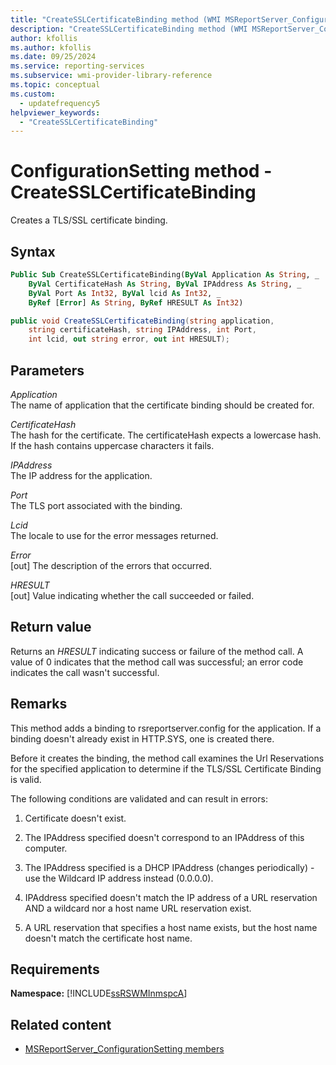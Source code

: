 ```yaml
---
title: "CreateSSLCertificateBinding method (WMI MSReportServer_ConfigurationSetting)"
description: "CreateSSLCertificateBinding method (WMI MSReportServer_ConfigurationSetting)"
author: kfollis
ms.author: kfollis
ms.date: 09/25/2024
ms.service: reporting-services
ms.subservice: wmi-provider-library-reference
ms.topic: conceptual
ms.custom:
  - updatefrequency5
helpviewer_keywords:
  - "CreateSSLCertificateBinding"
---
```

# ConfigurationSetting method - CreateSSLCertificateBinding
  Creates a TLS/SSL certificate binding.  
  
## Syntax  
  
```vb  
Public Sub CreateSSLCertificateBinding(ByVal Application As String, _  
    ByVal CertificateHash As String, ByVal IPAddress As String, _  
    ByVal Port As Int32, ByVal lcid As Int32, _  
    ByRef [Error] As String, ByRef HRESULT As Int32)  
```  
  
```csharp  
public void CreateSSLCertificateBinding(string application,   
    string certificateHash, string IPAddress, int Port,   
    int lcid, out string error, out int HRESULT);  
```  
  
## Parameters  
 *Application*  
 The name of application that the certificate binding should be created for.  
  
 *CertificateHash*  
 The hash for the certificate. The certificateHash expects a lowercase hash. If the hash contains uppercase characters it fails.
  
 *IPAddress*  
 The IP address for the application.  
  
 *Port*  
 The TLS port associated with the binding.  
  
 *Lcid*  
 The locale to use for the error messages returned.  
  
 *Error*  
 [out] The description of the errors that occurred.  
  
 *HRESULT*  
 [out] Value indicating whether the call succeeded or failed.  
  
## Return value  
 Returns an *HRESULT* indicating success or failure of the method call. A value of 0 indicates that the method call was successful; an error code indicates the call wasn't successful.  
  
## Remarks  
 This method adds a binding to rsreportserver.config for the application. If a binding doesn't already exist in HTTP.SYS, one is created there.  
  
 Before it creates the binding, the method call examines the Url Reservations for the specified application to determine if the TLS/SSL Certificate Binding is valid.  
  
 The following conditions are validated and can result in errors:  
  
1.  Certificate doesn't exist.  
  
2.  The IPAddress specified doesn't correspond to an IPAddress of this computer.  
  
3.  The IPAddress specified is a DHCP IPAddress (changes periodically) - use the Wildcard IP address instead (0.0.0.0).  
  
4.  IPAddress specified doesn't match the IP address of a URL reservation AND a wildcard nor a host name URL reservation exist.  
  
5.  A URL reservation that specifies a host name exists, but the host name doesn't match the certificate host name.  
  
## Requirements  
 **Namespace:** [!INCLUDE[ssRSWMInmspcA](../../includes/ssrswminmspca-md.md)]  
  
## Related content

- [MSReportServer_ConfigurationSetting members](../../reporting-services/wmi-provider-library-reference/msreportserver-configurationsetting-members.md)
